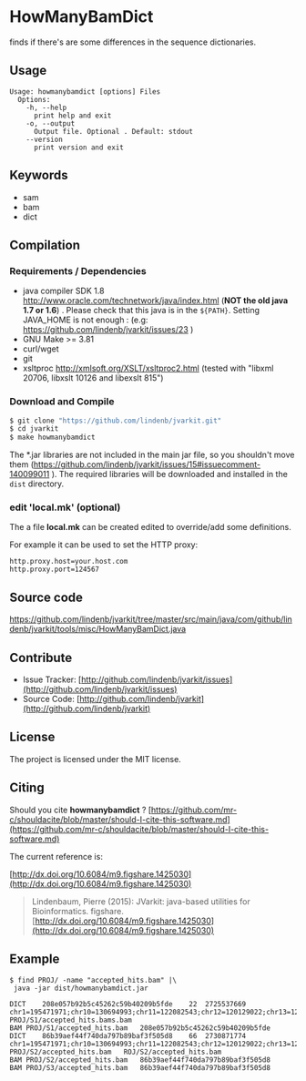 # HowManyBamDict

finds if there's are some differences in the sequence dictionaries.


## Usage

```
Usage: howmanybamdict [options] Files
  Options:
    -h, --help
      print help and exit
    -o, --output
      Output file. Optional . Default: stdout
    --version
      print version and exit

```


## Keywords

 * sam
 * bam
 * dict


## Compilation

### Requirements / Dependencies

* java compiler SDK 1.8 http://www.oracle.com/technetwork/java/index.html (**NOT the old java 1.7 or 1.6**) . Please check that this java is in the `${PATH}`. Setting JAVA_HOME is not enough : (e.g: https://github.com/lindenb/jvarkit/issues/23 )
* GNU Make >= 3.81
* curl/wget
* git
* xsltproc http://xmlsoft.org/XSLT/xsltproc2.html (tested with "libxml 20706, libxslt 10126 and libexslt 815")


### Download and Compile

```bash
$ git clone "https://github.com/lindenb/jvarkit.git"
$ cd jvarkit
$ make howmanybamdict
```

The *.jar libraries are not included in the main jar file, so you shouldn't move them (https://github.com/lindenb/jvarkit/issues/15#issuecomment-140099011 ).
The required libraries will be downloaded and installed in the `dist` directory.

### edit 'local.mk' (optional)

The a file **local.mk** can be created edited to override/add some definitions.

For example it can be used to set the HTTP proxy:

```
http.proxy.host=your.host.com
http.proxy.port=124567
```
## Source code 

[https://github.com/lindenb/jvarkit/tree/master/src/main/java/com/github/lindenb/jvarkit/tools/misc/HowManyBamDict.java
](https://github.com/lindenb/jvarkit/tree/master/src/main/java/com/github/lindenb/jvarkit/tools/misc/HowManyBamDict.java
)
## Contribute

- Issue Tracker: [http://github.com/lindenb/jvarkit/issues](http://github.com/lindenb/jvarkit/issues)
- Source Code: [http://github.com/lindenb/jvarkit](http://github.com/lindenb/jvarkit)

## License

The project is licensed under the MIT license.

## Citing

Should you cite **howmanybamdict** ? [https://github.com/mr-c/shouldacite/blob/master/should-I-cite-this-software.md](https://github.com/mr-c/shouldacite/blob/master/should-I-cite-this-software.md)

The current reference is:

[http://dx.doi.org/10.6084/m9.figshare.1425030](http://dx.doi.org/10.6084/m9.figshare.1425030)

> Lindenbaum, Pierre (2015): JVarkit: java-based utilities for Bioinformatics. figshare.
> [http://dx.doi.org/10.6084/m9.figshare.1425030](http://dx.doi.org/10.6084/m9.figshare.1425030)


## Example

```
$ find PROJ/ -name "accepted_hits.bam" |\
 java -jar dist/howmanybamdict.jar

DICT	208e057b92b5c45262c59b40209b5fde	22	2725537669	chr1=195471971;chr10=130694993;chr11=122082543;chr12=120129022;chr13=120421639;chr14=124902244;chr15=104043685;chr16=98207768;chr17=94987271;chr18=90702639;chr19=61431566;chr2=182113224;chr3=160039680;chr4=156508116;chr5=151834684;chr6=149736546;chr7=145441459;chr8=129401213;chr9=124595110;chrM=16299;chrX=171031299;chrY=91744698	PROJ/S1/accepted_hits.bams.bam
BAM	PROJ/S1/accepted_hits.bam	208e057b92b5c45262c59b40209b5fde
DICT	86b39aef44f740da797b89baf3f505d8	66	2730871774	chr1=195471971;chr10=130694993;chr11=122082543;chr12=120129022;chr13=120421639;chr14=124902244;chr15=104043685;chr16=98207768;chr17=94987271;chr18=90702639;chr19=61431566;chr1_GL456210_random=169725;chr1_GL456211_random=241735;chr1_GL456212_random=153618;chr1_GL456213_random=39340;chr1_GL456221_random=206961;chr2=182113224;chr3=160039680;chr4=156508116;chr4_GL456216_random=66673;chr4_GL456350_random=227966;chr4_JH584292_random=14945;chr4_JH584293_random=207968;chr4_JH584294_random=191905;chr4_JH584295_random=1976;chr5=151834684;chr5_GL456354_random=195993;chr5_JH584296_random=199368;chr5_JH584297_random=205776;chr5_JH584298_random=184189;chr5_JH584299_random=953012;chr6=149736546;chr7=145441459;chr7_GL456219_random=175968;chr8=129401213;chr9=124595110;chrM=16299;chrUn_GL456239=40056;chrUn_GL456359=22974;chrUn_GL456360=31704;chrUn_GL456366=47073;chrUn_GL456367=42057;chrUn_GL456368=20208;chrUn_GL456370=26764;chrUn_GL456372=28664;chrUn_GL456378=31602;chrUn_GL456379=72385;chrUn_GL456381=25871;chrUn_GL456382=23158;chrUn_GL456383=38659;chrUn_GL456385=35240;chrUn_GL456387=24685;chrUn_GL456389=28772;chrUn_GL456390=24668;chrUn_GL456392=23629;chrUn_GL456393=55711;chrUn_GL456394=24323;chrUn_GL456396=21240;chrUn_JH584304=114452;chrX=171031299;chrX_GL456233_random=336933;chrY=91744698;chrY_JH584300_random=182347;chrY_JH584301_random=259875;chrY_JH584302_random=155838;chrY_JH584303_random=158099	PROJ/S2/accepted_hits.bam	ROJ/S2/accepted_hits.bam
BAM	PROJ/S2/accepted_hits.bam	86b39aef44f740da797b89baf3f505d8
BAM	PROJ/S3/accepted_hits.bam	86b39aef44f740da797b89baf3f505d8
```


